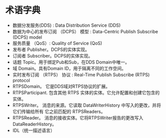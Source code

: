 # 术语字典

- 数据分发服务(DDS) : Data Distribution Service (DDS) 
- 数据为中心的发布订阅 （DCPS） 模型 : Data-Centric Publish Subscribe (DCPS) model
- 服务质量 （QoS）: Quality of Service (QoS)
- 发布者 Publisher。DCPS的实体实现。
- 订阅者 Subscriber。DCPS的实体实现。
- 话题 Topic。用于绑定Pub和Sub，在DDS Domain中唯一。
- 域 Domain。具有Domain ID，用于隔离不同的工作空间。
- 实时发布订阅 （RTPS） 协议 : Real-Time Publish Subscribe (RTPS) protocol
- RTPSDomain。 它是DDS域对RTPS协议的扩展。
- RTPSParticipant. 包含其他 RTPS 实体的实体。它允许配置和创建它包含的实体。
- RTPSWriter。 消息的来源。它读取 DataWriterHistory 中写入的更改，并将它们传输给所有 它之前匹配的 RTPSReaders。
- RTPSReader。 消息的接收实体。它将RTPSWriter报告的更改写入DataReaderHistory。 
- IDL（统一描述语言）
